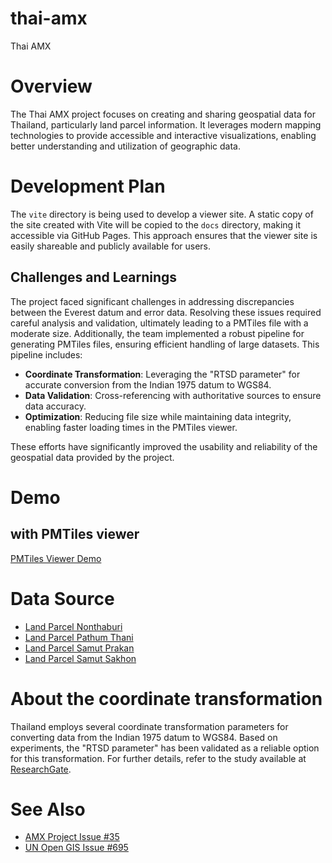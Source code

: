 # thai-amx
Thai AMX

# Overview
The Thai AMX project focuses on creating and sharing geospatial data for Thailand, particularly land parcel information. It leverages modern mapping technologies to provide accessible and interactive visualizations, enabling better understanding and utilization of geographic data.

# Development Plan

The `vite` directory is being used to develop a viewer site. A static copy of the site created with Vite will be copied to the `docs` directory, making it accessible via GitHub Pages. This approach ensures that the viewer site is easily shareable and publicly available for users.

## Challenges and Learnings

The project faced significant challenges in addressing discrepancies between the Everest datum and error data. Resolving these issues required careful analysis and validation, ultimately leading to a PMTiles file with a moderate size. Additionally, the team implemented a robust pipeline for generating PMTiles files, ensuring efficient handling of large datasets. This pipeline includes:

- **Coordinate Transformation**: Leveraging the "RTSD parameter" for accurate conversion from the Indian 1975 datum to WGS84.
- **Data Validation**: Cross-referencing with authoritative sources to ensure data accuracy.
- **Optimization**: Reducing file size while maintaining data integrity, enabling faster loading times in the PMTiles viewer.

These efforts have significantly improved the usability and reliability of the geospatial data provided by the project.

# Demo

## with PMTiles viewer
[PMTiles Viewer Demo](https://pmtiles.io/?url=https%3A%2F%2Fdata.source.coop%2Fsmartmaps%2Fsugi%2Fthai-amx.pmtiles#map=9.29/13.864/100.5039)

# Data Source
- [Land Parcel Nonthaburi](https://data.go.th/dataset/landparcel-nonthaburi)
- [Land Parcel Pathum Thani](https://data.go.th/dataset/landparcel-pathumthani)
- [Land Parcel Samut Prakan](https://data.go.th/dataset/landparcel-samutprakan)
- [Land Parcel Samut Sakhon](https://data.go.th/dataset/landparcel-samutsakhon)

# About the coordinate transformation
Thailand employs several coordinate transformation parameters for converting data from the Indian 1975 datum to WGS84. Based on experiments, the "RTSD parameter" has been validated as a reliable option for this transformation. For further details, refer to the study available at [ResearchGate](https://www.researchgate.net/profile/Clifford-Mugnier/publication/236067254_Thailand_National_Transformation_Parameters/data/00b7d515f1c6f24ddd000000/Thailand-National-Transformation-Parameter.doc?origin=publication_list).

# See Also
- [AMX Project Issue #35](https://github.com/amx-project/0/issues/35)
- [UN Open GIS Issue #695](https://github.com/UNopenGIS/7/issues/695)

